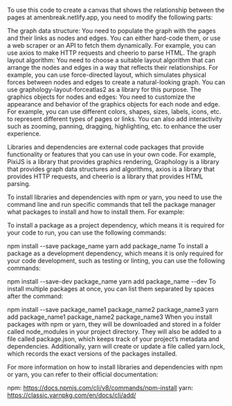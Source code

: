 To use this code to create a canvas that shows the relationship between the pages at amenbreak.netlify.app, you need to modify the following parts:

The graph data structure: You need to populate the graph with the pages and their links as nodes and edges. You can either hard-code them, or use a web scraper or an API to fetch them dynamically. For example, you can use axios to make HTTP requests and cheerio to parse HTML.
The graph layout algorithm: You need to choose a suitable layout algorithm that can arrange the nodes and edges in a way that reflects their relationships. For example, you can use force-directed layout, which simulates physical forces between nodes and edges to create a natural-looking graph. You can use graphology-layout-forceatlas2 as a library for this purpose.
The graphics objects for nodes and edges: You need to customize the appearance and behavior of the graphics objects for each node and edge. For example, you can use different colors, shapes, sizes, labels, icons, etc. to represent different types of pages or links. You can also add interactivity such as zooming, panning, dragging, highlighting, etc. to enhance the user experience.

Libraries and dependencies are external code packages that provide functionality or features that you can use in your own code. For example, PixiJS is a library that provides graphics rendering, Graphology is a library that provides graph data structures and algorithms, axios is a library that provides HTTP requests, and cheerio is a library that provides HTML parsing.

To install libraries and dependencies with npm or yarn, you need to use the command line and run specific commands that tell the package manager what packages to install and how to install them. For example:

To install a package as a project dependency, which means it is required for your code to run, you can use the following commands:

npm install --save package_name
yarn add package_name
To install a package as a development dependency, which means it is only required for your code development, such as testing or linting, you can use the following commands:

npm install --save-dev package_name
yarn add package_name --dev
To install multiple packages at once, you can list them separated by spaces after the command:

npm install --save package_name1 package_name2 package_name3
yarn add package_name1 package_name2 package_name3
When you install packages with npm or yarn, they will be downloaded and stored in a folder called node_modules in your project directory. They will also be added to a file called package.json, which keeps track of your project’s metadata and dependencies. Additionally, yarn will create or update a file called yarn.lock, which records the exact versions of the packages installed.

For more information on how to install libraries and dependencies with npm or yarn, you can refer to their official documentation:

npm: https://docs.npmjs.com/cli/v8/commands/npm-install
yarn: https://classic.yarnpkg.com/en/docs/cli/add/